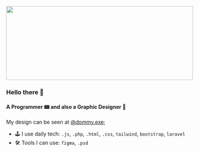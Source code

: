 <img src="https://github.com/Albretus2/Albretus2/blob/main/a7deaa9db1d56ada0573b50c1bd0f3d8.gif" width="100%" height="200px" object-fit="cover"/>

### Hello there 👋

#### A Programmer 📟 and also a Graphic Designer 🌸

My design can be seen at [@dommy.exe](https://www.instagram.com/dommy.exe/);<br>

- 🕹 I use daily tech:  `.js`, `.php`, `.html`, `.css`, `tailwind`, `bootstrap`, `laravel`
- 🛠 Tools I can use: `figma`, `.psd`

